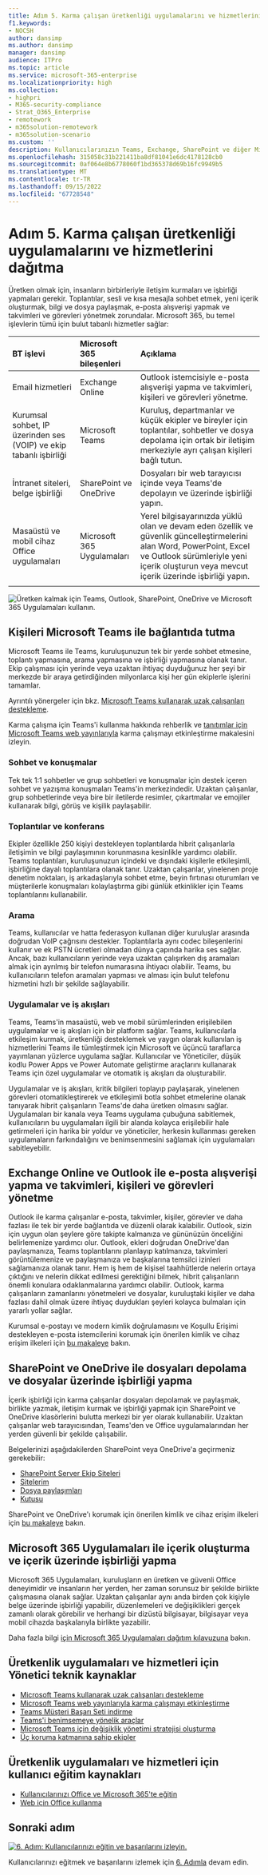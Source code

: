```yaml
---
title: Adım 5. Karma çalışan üretkenliği uygulamalarını ve hizmetlerini dağıtma
f1.keywords:
- NOCSH
author: dansimp
ms.author: dansimp
manager: dansimp
audience: ITPro
ms.topic: article
ms.service: microsoft-365-enterprise
ms.localizationpriority: high
ms.collection:
- highpri
- M365-security-compliance
- Strat_O365_Enterprise
- remotework
- m365solution-remotework
- m365solution-scenario
ms.custom: ''
description: Kullanıcılarınızın Teams, Exchange, SharePoint ve diğer Microsoft 365 hizmetleriyle üretken olmasını sağlayın.
ms.openlocfilehash: 315058c31b221411ba8df81041e6dc4178128cb0
ms.sourcegitcommit: 0af064e8b6778060f1bd365378d69b16fc9949b5
ms.translationtype: MT
ms.contentlocale: tr-TR
ms.lasthandoff: 09/15/2022
ms.locfileid: "67728548"
---
```

# <a name="step-5-deploy-hybrid-worker-productivity-apps-and-services"></a>Adım 5. Karma çalışan üretkenliği uygulamalarını ve hizmetlerini dağıtma

Üretken olmak için, insanların birbirleriyle iletişim kurmaları ve işbirliği yapmaları gerekir. Toplantılar, sesli ve kısa mesajla sohbet etmek, yeni içerik oluşturmak, bilgi ve dosya paylaşmak, e-posta alışverişi yapmak ve takvimleri ve görevleri yönetmek zorundalar. Microsoft 365, bu temel işlevlerin tümü için bulut tabanlı hizmetler sağlar:

| BT işlevi | Microsoft 365 bileşenleri | Açıklama |
|:-------|:-----|:-------|
| Email hizmetleri | Exchange Online | Outlook istemcisiyle e-posta alışverişi yapma ve takvimleri, kişileri ve görevleri yönetme. |
| Kurumsal sohbet, IP üzerinden ses (VOIP) ve ekip tabanlı işbirliği | Microsoft Teams | Kuruluş, departmanlar ve küçük ekipler ve bireyler için toplantılar, sohbetler ve dosya depolama için ortak bir iletişim merkeziyle ayrı çalışan kişileri bağlı tutun. |
| İntranet siteleri, belge işbirliği | SharePoint ve OneDrive | Dosyaları bir web tarayıcısı içinde veya Teams'de depolayın ve üzerinde işbirliği yapın. |
| Masaüstü ve mobil cihaz Office uygulamaları | Microsoft 365 Uygulamaları | Yerel bilgisayarınızda yüklü olan ve devam eden özellik ve güvenlik güncelleştirmelerini alan Word, PowerPoint, Excel ve Outlook sürümleriyle yeni içerik oluşturun veya mevcut içerik üzerinde işbirliği yapın. |
||||

![Üretken kalmak için Teams, Outlook, SharePoint, OneDrive ve Microsoft 365 Uygulamaları kullanın.](../media/empower-people-to-work-remotely/remote-workers-productivity-grid.png)

## <a name="keep-people-connected-with-microsoft-teams"></a>Kişileri Microsoft Teams ile bağlantıda tutma

Microsoft Teams ile Teams, kuruluşunuzun tek bir yerde sohbet etmesine, toplantı yapmasına, arama yapmasına ve işbirliği yapmasına olanak tanır. Ekip çalışması için yerinde veya uzaktan ihtiyaç duyduğunuz her şeyi bir merkezde bir araya getirdiğinden milyonlarca kişi her gün ekiplerle işlerini tamamlar. 

Ayrıntılı yönergeler için bkz. [Microsoft Teams kullanarak uzak çalışanları destekleme](/microsoftteams/support-remote-work-with-teams). 

Karma çalışma için Teams'i kullanma hakkında rehberlik ve [tanıtımlar için Microsoft Teams web yayınlarıyla](https://resources.techcommunity.microsoft.com/enabling-hybrid-work/) karma çalışmayı etkinleştirme makalesini izleyin.

### <a name="chat-and-conversations"></a>Sohbet ve konuşmalar

Tek tek 1:1 sohbetler ve grup sohbetleri ve konuşmalar için destek içeren sohbet ve yazışma konuşmaları Teams'in merkezindedir. Uzaktan çalışanlar, grup sohbetlerinde veya bire bir iletilerde resimler, çıkartmalar ve emojiler kullanarak bilgi, görüş ve kişilik paylaşabilir.

### <a name="meetings-and-conferencing"></a>Toplantılar ve konferans 

Ekipler özellikle 250 kişiyi destekleyen toplantılarda hibrit çalışanlarla iletişimin ve bilgi paylaşımının korunmasına kesinlikle yardımcı olabilir. Teams toplantıları, kuruluşunuzun içindeki ve dışındaki kişilerle etkileşimli, işbirliğine dayalı toplantılara olanak tanır. Uzaktan çalışanlar, yinelenen proje denetim noktaları, iş arkadaşlarıyla sohbet etme, beyin fırtınası oturumları ve müşterilerle konuşmaları kolaylaştırma gibi günlük etkinlikler için Teams toplantılarını kullanabilir. 

### <a name="calling"></a>Arama

Teams, kullanıcılar ve hatta federasyon kullanan diğer kuruluşlar arasında doğrudan VoIP çağrısını destekler. Toplantılarla aynı codec bileşenlerini kullanır ve ek PSTN ücretleri olmadan dünya çapında harika ses sağlar. Ancak, bazı kullanıcıların yerinde veya uzaktan çalışırken dış aramaları almak için ayrılmış bir telefon numarasına ihtiyacı olabilir. Teams, bu kullanıcıların telefon aramaları yapması ve alması için bulut telefonu hizmetini hızlı bir şekilde sağlayabilir.

### <a name="apps-and-workflows"></a>Uygulamalar ve iş akışları

Teams, Teams'in masaüstü, web ve mobil sürümlerinden erişilebilen uygulamalar ve iş akışları için bir platform sağlar. Teams, kullanıcılarla etkileşim kurmak, üretkenliği desteklemek ve yaygın olarak kullanılan iş hizmetlerini Teams ile tümleştirmek için Microsoft ve üçüncü taraflarca yayımlanan yüzlerce uygulama sağlar. Kullanıcılar ve Yöneticiler, düşük kodlu Power Apps ve Power Automate geliştirme araçlarını kullanarak Teams için özel uygulamalar ve otomatik iş akışları da oluşturabilir.

Uygulamalar ve iş akışları, kritik bilgileri toplayıp paylaşarak, yinelenen görevleri otomatikleştirerek ve etkileşimli botla sohbet etmelerine olanak tanıyarak hibrit çalışanların Teams'de daha üretken olmasını sağlar. Uygulamaları bir kanala veya Teams uygulama çubuğuna sabitlemek, kullanıcıların bu uygulamaları ilgili bir alanda kolayca erişilebilir hale getirmeleri için harika bir yoldur ve yöneticiler, herkesin kullanması gereken uygulamaların farkındalığını ve benimsenmesini sağlamak için uygulamaları sabitleyebilir.

## <a name="exchange-email-and-manage-calendars-contacts-and-tasks-with-exchange-online-and-outlook"></a>Exchange Online ve Outlook ile e-posta alışverişi yapma ve takvimleri, kişileri ve görevleri yönetme

Outlook ile karma çalışanlar e-posta, takvimler, kişiler, görevler ve daha fazlası ile tek bir yerde bağlantıda ve düzenli olarak kalabilir. Outlook, sizin için uygun olan şeylere göre takipte kalmanıza ve gününüzün önceliğini belirlemenize yardımcı olur. Outlook, ekleri doğrudan OneDrive'dan paylaşmanıza, Teams toplantılarını planlayıp katılmanıza, takvimleri görüntülemenize ve paylaşmanıza ve başkalarına temsilci izinleri sağlamanıza olanak tanır. Hem iş hem de kişisel taahhütlerde nelerin ortaya çıktığını ve nelerin dikkat edilmesi gerektiğini bilmek, hibrit çalışanların önemli konulara odaklanmalarına yardımcı olabilir. Outlook, karma çalışanların zamanlarını yönetmeleri ve dosyalar, kuruluştaki kişiler ve daha fazlası dahil olmak üzere ihtiyaç duydukları şeyleri kolayca bulmaları için yararlı yollar sağlar. 

Kurumsal e-postayı ve modern kimlik doğrulamasını ve Koşullu Erişimi destekleyen e-posta istemcilerini korumak için önerilen kimlik ve cihaz erişim ilkeleri için [bu makaleye](../security/office-365-security/secure-email-recommended-policies.md) bakın.

## <a name="store-and-collaborate-on-files-with-sharepoint-and-onedrive"></a>SharePoint ve OneDrive ile dosyaları depolama ve dosyalar üzerinde işbirliği yapma

İçerik işbirliği için karma çalışanlar dosyaları depolamak ve paylaşmak, birlikte yazmak, iletişim kurmak ve işbirliği yapmak için SharePoint ve OneDrive klasörlerini bulutta merkezi bir yer olarak kullanabilir. Uzaktan çalışanlar web tarayıcısından, Teams'den ve Office uygulamalarından her yerden güvenli bir şekilde çalışabilir.

Belgelerinizi aşağıdakilerden SharePoint veya OneDrive'a geçirmeniz gerekebilir:

- [SharePoint Server Ekip Siteleri](/sharepointmigration/sp-teams-sites-migration-guide)
- [Sitelerim](/sharepointmigration/mysites-to-onedrive-migration-guide)
- [Dosya paylaşımları](/sharepointmigration/fileshare-to-odsp-migration-guide)
- [Kutusu](/sharepointmigration/box-to-onedrive-and-sharepoint-migration-guide)

SharePoint ve OneDrive'ı korumak için önerilen kimlik ve cihaz erişim ilkeleri için [bu makaleye](../security/office-365-security/sharepoint-file-access-policies.md) bakın.

## <a name="create-and-collaborate-on-content-with-microsoft-365-apps"></a>Microsoft 365 Uygulamaları ile içerik oluşturma ve içerik üzerinde işbirliği yapma

Microsoft 365 Uygulamaları, kuruluşların en üretken ve güvenli Office deneyimidir ve insanların her yerden, her zaman sorunsuz bir şekilde birlikte çalışmasına olanak sağlar. Uzaktan çalışanlar aynı anda birden çok kişiyle belge üzerinde işbirliği yapabilir, düzenlemeleri ve değişiklikleri gerçek zamanlı olarak görebilir ve herhangi bir dizüstü bilgisayar, bilgisayar veya mobil cihazda başkalarıyla birlikte yazabilir.

Daha fazla bilgi [için Microsoft 365 Uygulamaları dağıtım kılavuzuna](/deployoffice/deployment-guide-microsoft-365-apps) bakın.

## <a name="admin-technical-resources-for-productivity-apps-and-services"></a>Üretkenlik uygulamaları ve hizmetleri için Yönetici teknik kaynaklar

- [Microsoft Teams kullanarak uzak çalışanları destekleme](/microsoftteams/support-remote-work-with-teams)
- [Microsoft Teams web yayınlarıyla karma çalışmayı etkinleştirme](https://resources.techcommunity.microsoft.com/enabling-hybrid-work/)
- [Teams Müşteri Başarı Seti indirme](https://www.microsoft.com/download/details.aspx?id=54244)
- [Teams'i benimsemeye yönelik araçlar](/microsoftteams/adopt-tools-and-downloads) 
- [Microsoft Teams için değişiklik yönetimi stratejisi oluşturma](/MicrosoftTeams/change-management-strategy)
- [Üç koruma katmanına sahip ekipler](configure-teams-three-tiers-protection.md)

## <a name="user-training-resources-for-productivity-apps-and-services"></a>Üretkenlik uygulamaları ve hizmetleri için kullanıcı eğitim kaynakları

- [Kullanıcılarınızı Office ve Microsoft 365'te eğitin](https://support.microsoft.com/office/train-your-users-on-office-and-microsoft-365-7cba3c97-7f19-46ed-a1c6-763971a26c27)
- [Web için Office kullanma](https://support.microsoft.com/office/get-started-with-office-for-the-web-in-microsoft-365-5622c7c9-721d-4b3d-8cb9-a7276c2470e5)

## <a name="next-step"></a>Sonraki adım

[![6. Adım: Kullanıcılarınızı eğitin ve başarılarını izleyin.](../media/empower-people-to-work-remotely/remote-workers-step-grid-6.png)](empower-people-to-work-remotely-train-monitor-usage.md)

Kullanıcılarınızı eğitmek ve başarılarını izlemek için [6. Adımla](empower-people-to-work-remotely-train-monitor-usage.md) devam edin.